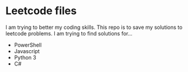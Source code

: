 # Leetcode files

I am trying to better my coding skills. This repo is to save my solutions to leetcode problems. I am trying to find solutions for...

- PowerShell
- Javascript
- Python 3
- C#

